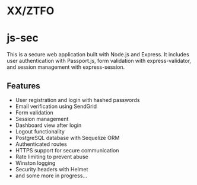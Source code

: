 # XX/ZTFO
# js-sec

This is a secure web application built with Node.js and Express. It includes user authentication with Passport.js, form validation with express-validator, and session management with express-session.

## Features

- User registration and login with hashed passwords
- Email verification using SendGrid
- Form validation
- Session management
- Dashboard view after login
- Logout functionality
- PostgreSQL database with Sequelize ORM
- Authenticated routes
- HTTPS support for secure communication
- Rate limiting to prevent abuse
- Winston logging
- Security headers with Helmet
- and some more in progress...
